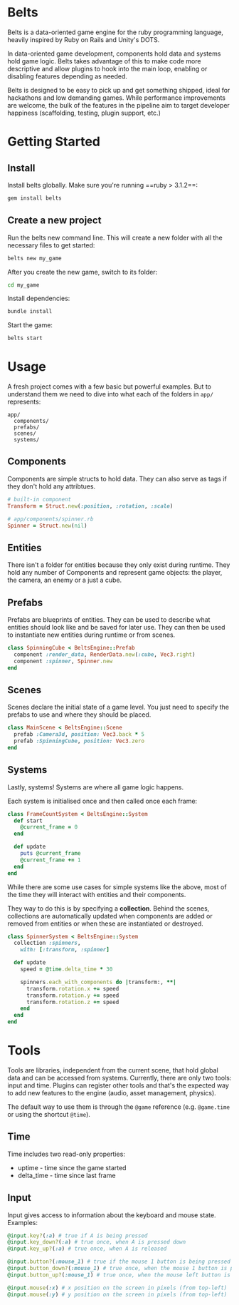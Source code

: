 # Belts

[//]: # (Add badges here. Gem version, Github Actions build passing and CodeClimate)

Belts is a data-oriented game engine for the ruby programming language, heavily inspired by Ruby on Rails and Unity's DOTS.

In data-oriented game development, components hold data and systems hold game logic. Belts takes advantage of this to make code more descriptive and allow plugins to hook into the main loop, enabling or disabling features depending as needed.

Belts is designed to be easy to pick up and get something shipped, ideal for hackathons and low demanding games. While performance improvements are welcome, the bulk of the features in the pipeline aim to target developer happiness (scaffolding, testing, plugin support, etc.)

# Getting Started
## Install
Install belts globally. Make sure you're running ==ruby > 3.1.2==:
```bash
gem install belts
```

## Create a new project
Run the belts new command line. This will create a new folder with all the necessary files to get started:
```bash
belts new my_game
```

After you create the new game, switch to its folder:
```bash
cd my_game
```

Install dependencies:
```bash
bundle install
```

Start the game:
```bash
belts start
```

[//]: # (Add gif of the demo scene)

# Usage
A fresh project comes with a few basic but powerful examples. But to understand them we need to dive into what each of the folders in `app/` represents:

```
app/
  components/
  prefabs/
  scenes/
  systems/
```

## Components
Components are simple structs to hold data. They can also serve as tags if they don't hold any attribtues.

```ruby
# built-in component
Transform = Struct.new(:position, :rotation, :scale)

# app/components/spinner.rb
Spinner = Struct.new(nil)
```

## Entities
There isn't a folder for entities because they only exist during runtime. They hold any number of Components and represent game objects: the player, the camera, an enemy or a just a cube.

## Prefabs
Prefabs are blueprints of entities. They can be used to describe what entities should look like and be saved for later use. They can then be used to instantiate new entities during runtime or from scenes.
```ruby
class SpinningCube < BeltsEngine::Prefab
  component :render_data, RenderData.new(:cube, Vec3.right)
  component :spinner, Spinner.new
end
```

## Scenes
Scenes declare the initial state of a game level. You just need to specify the prefabs to use and where they should be placed.
```ruby
class MainScene < BeltsEngine::Scene
  prefab :Camera3d, position: Vec3.back * 5
  prefab :SpinningCube, position: Vec3.zero
end
```

## Systems
Lastly, systems! Systems are where all game logic happens.

Each system is initialised once and then called once each frame:

```ruby
class FrameCountSystem < BeltsEngine::System
  def start
    @current_frame = 0
  end

  def update
    puts @current_frame
    @current_frame += 1
  end
end
```

While there are some use cases for simple systems like the above, most of the time they will interact with entities and their components.

They way to do this is by specifying a **collection**. Behind the scenes, collections are automatically updated when components are added or removed from entities or when these are instantiated or destroyed.

```ruby
class SpinnerSystem < BeltsEngine::System
  collection :spinners,
    with: [:transform, :spinner]

  def update
    speed = @time.delta_time * 30

    spinners.each_with_components do |transform:, **|
      transform.rotation.x += speed
      transform.rotation.y += speed
      transform.rotation.z += speed
    end
  end
end
```

# Tools
Tools are libraries, independent from the current scene, that hold global data and can be accessed from systems. Currently, there are only two tools: input and time. Plugins can register other tools and that's the expected way to add new features to the engine (audio, asset management, physics).

The default way to use them is through the `@game` reference (e.g. `@game.time` or using the shortcut `@time`).

## Time
Time includes two read-only properties:
- uptime - time since the game started
- delta_time - time since last frame

## Input
Input gives access to information about the keyboard and mouse state. Examples:
```ruby
@input.key?(:a) # true if A is being pressed
@input.key_down?(:a) # true once, when A is pressed down
@input.key_up?(:a) # true once, when A is released

@input.button?(:mouse_1) # true if the mouse 1 button is being pressed
@input.button_down?(:mouse_1) # true once, when the mouse 1 button is pressed down
@input.button_up?(:mouse_1) # true once, when the mouse left button is released

@input.mouse(:x) # x position on the screen in pixels (from top-left)
@input.mouse(:y) # y position on the screen in pixels (from top-left)
```
